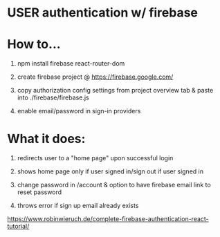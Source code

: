 USER authentication w/ firebase 
======

# How to...

1. npm install firebase react-router-dom




2. create firebase project @ https://firebase.google.com/ 




3. copy authorization config settings from project overview tab & paste into ./firebase/firebase.js




4. enable email/password in sign-in providers 



What it does:
======

1. redirects user to a "home page" upon successful login 




2. shows home page only if user signed in/sign out if user signed in 




3. change password in /account & option to have firebase email link to reset password 



4. throws error if sign up email already exists



https://www.robinwieruch.de/complete-firebase-authentication-react-tutorial/